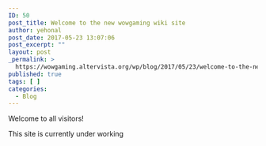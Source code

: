 ```yaml
---
ID: 50
post_title: Welcome to the new wowgaming wiki site
author: yehonal
post_date: 2017-05-23 13:07:06
post_excerpt: ""
layout: post
_permalink: >
  https://wowgaming.altervista.org/wp/blog/2017/05/23/welcome-to-the-new-wowgaming-wiki-site/
published: true
tags: [ ]
categories:
  - Blog
---
```

Welcome to all visitors!

This site is currently under working